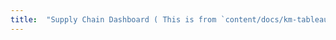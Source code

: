 ```yaml
---
title:  "Supply Chain Dashboard ( This is from `content/docs/km-tableau/supply-chain-dashboard/_index.md )"
---
```

